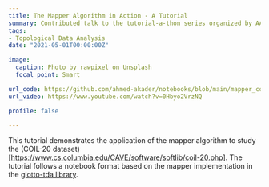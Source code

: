 ```yaml
---
title: The Mapper Algorithm in Action - A Tutorial
summary: Contributed talk to the tutorial-a-thon series organized by AATRN & WinCompTop
tags:
- Topological Data Analysis
date: "2021-05-01T00:00:00Z"

image:
  caption: Photo by rawpixel on Unsplash
  focal_point: Smart

url_code: https://github.com/ahmed-akader/notebooks/blob/main/mapper_coil20.ipynb
url_video: https://www.youtube.com/watch?v=0Hbyo2VrzNQ

profile: false

---
```


This tutorial demonstrates the application of the mapper algorithm to study the (COIL-20 dataset)[https://www.cs.columbia.edu/CAVE/software/softlib/coil-20.php]. The tutorial follows a notebook format based on the mapper implementation in the [giotto-tda library](https://giotto-ai.github.io/gtda-docs/0.5.1/library.html).